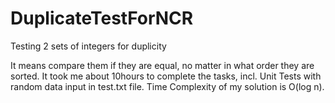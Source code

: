 # DuplicateTestForNCR
Testing 2 sets of integers for duplicity

It means compare them if they are equal, no matter in what order they are sorted.
It took me about 10hours to complete the tasks, incl. Unit Tests with random data input in test.txt file.
Time Complexity of my solution is O(log n).



